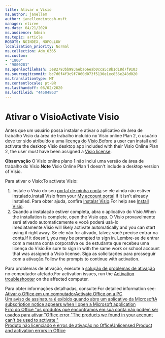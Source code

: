 ```yaml
---
title: Ativar o Visio
ms.author: janellem
author: janellemcintosh-msft
manager: eliree
ms.date: 04/21/2020
ms.audience: Admin
ms.topic: article
ROBOTS: NOINDEX, NOFOLLOW
localization_priority: Normal
ms.collection: Adm_O365
ms.custom:
- "1800"
- "9000201"
ms.openlocfilehash: 3e82793bb993aeba66eab0cca5c8b1d18d7f9103
ms.sourcegitcommit: bc7d6f4f3c9f7060d073f5130e1ec856e248d020
ms.translationtype: MT
ms.contentlocale: pt-BR
ms.lasthandoff: 06/02/2020
ms.locfileid: "44504863"
---
```

# <a name="activate-visio"></a><span data-ttu-id="7ee3e-102">Ativar o Visio</span><span class="sxs-lookup"><span data-stu-id="7ee3e-102">Activate Visio</span></span>

<span data-ttu-id="7ee3e-103">Antes que um usuário possa instalar e ativar o aplicativo de área de trabalho Visio da área de trabalho incluído no Visio online Plan 2, o usuário deve ter sido atribuído a uma [licença do Visio](https://docs.microsoft.com/microsoft-365/admin/add-users/add-users).</span><span class="sxs-lookup"><span data-stu-id="7ee3e-103">Before a user can install and activate the desktop Visio desktop app included with their Visio Online Plan 2, the user must have been assigned a [Visio license](https://docs.microsoft.com/microsoft-365/admin/add-users/add-users).</span></span>

<span data-ttu-id="7ee3e-104">**Observação** O Visio online plano 1 não inclui uma versão de área de trabalho do Visio.</span><span class="sxs-lookup"><span data-stu-id="7ee3e-104">**Note** Visio Online Plan 1 doesn't include a desktop version of Visio.</span></span>

<span data-ttu-id="7ee3e-105">Para ativar o Visio:</span><span class="sxs-lookup"><span data-stu-id="7ee3e-105">To activate Visio:</span></span>

1. <span data-ttu-id="7ee3e-106">Instale o Visio do seu [portal de minha conta](https://portal.office.com/account#installs) se ele ainda não estiver instalado.</span><span class="sxs-lookup"><span data-stu-id="7ee3e-106">Install Visio from your [My account portal](https://portal.office.com/account#installs) if it isn't already installed.</span></span> <span data-ttu-id="7ee3e-107">Para obter ajuda, confira [Instalar Visio](https://support.office.com/article/f98f21e3-aa02-4827-9167-ddab5b025710?wt.mc_id=OfficeAdm_ClientDIA_Alchemy1800).</span><span class="sxs-lookup"><span data-stu-id="7ee3e-107">For help see [Install Visio](https://support.office.com/article/f98f21e3-aa02-4827-9167-ddab5b025710?wt.mc_id=OfficeAdm_ClientDIA_Alchemy1800).</span></span>
2. <span data-ttu-id="7ee3e-108">Quando a instalação estiver completa, abra o aplicativo do Visio.</span><span class="sxs-lookup"><span data-stu-id="7ee3e-108">When the installation is complete, open the Visio app.</span></span> <span data-ttu-id="7ee3e-109">O Visio provavelmente será ativado automaticamente e você poderá usá-lo imediatamente.</span><span class="sxs-lookup"><span data-stu-id="7ee3e-109">Visio will likely activate automatically and you can start using it right away.</span></span> <span data-ttu-id="7ee3e-110">Se ele não for ativado, talvez você precise entrar na conta.</span><span class="sxs-lookup"><span data-stu-id="7ee3e-110">If it doesn't, you may be prompted to sign in.</span></span> <span data-ttu-id="7ee3e-111">Lembre-se de entrar com a mesma conta corporativa ou de estudante que recebeu uma licença do Visio.</span><span class="sxs-lookup"><span data-stu-id="7ee3e-111">Be sure to sign in with the same work or school account that was assigned a Visio license.</span></span> <span data-ttu-id="7ee3e-112">Siga as solicitações para prosseguir com a ativação.</span><span class="sxs-lookup"><span data-stu-id="7ee3e-112">Follow the prompts to continue with activation.</span></span> 

<span data-ttu-id="7ee3e-113">Para problemas de ativação, execute a [solução de problemas de ativação](https://aka.ms/SARA-OfficeActivation-Alchemy) no computador afetado.</span><span class="sxs-lookup"><span data-stu-id="7ee3e-113">For activation issues, run the [Activation troubleshooter](https://aka.ms/SARA-OfficeActivation-Alchemy) on the affected computer.</span></span>

<span data-ttu-id="7ee3e-114">Para obter informações detalhadas, consulte:</span><span class="sxs-lookup"><span data-stu-id="7ee3e-114">For detailed information see:</span></span><br>
[<span data-ttu-id="7ee3e-115">Ativar o Office em um computador</span><span class="sxs-lookup"><span data-stu-id="7ee3e-115">Activate Office on a PC</span></span>](https://support.office.com/article/5bd38f38-db92-448b-a982-ad170b1e187e?wt.mc_id=OfficeAdm_ClientDIA_Alchemy1800)<br>
[<span data-ttu-id="7ee3e-116">Um aviso de assinatura é exibido quando abro um aplicativo da Microsoft</span><span class="sxs-lookup"><span data-stu-id="7ee3e-116">A subscription notice appears when I open a Microsoft application</span></span>](https://support.office.com/article/4cabe32c-f594-4c0e-9191-3d3ade10cceb?wt.mc_id=OfficeAdm_ClientDIA_Alchemy1800)<br>
[<span data-ttu-id="7ee3e-117">Erro do Office "os produtos que encontramos em sua conta não podem ser usados para ativar <app> "</span><span class="sxs-lookup"><span data-stu-id="7ee3e-117">Office error "The products we found in your account can't be used to activate <app>"</span></span>](https://support.office.com/article/c9f9a0b3-5aae-4131-8077-21e6a59f141e?wt.mc_id=OfficeAdm_ClientDIA_Alchemy1800)<br>
[<span data-ttu-id="7ee3e-118">Produto não licenciado e erros de ativação no Office</span><span class="sxs-lookup"><span data-stu-id="7ee3e-118">Unlicensed Product and activation errors in Office</span></span>](https://support.office.com/article/0d23d3c0-c19c-4b2f-9845-5344fedc4380?wt.mc_id=OfficeAdm_ClientDIA_Alchemy1800)